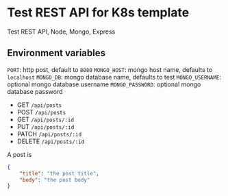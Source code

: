 # Test REST API for K8s template

Test REST API, Node, Mongo, Express

## Environment variables

`PORT`: http post, default to `8080`
`MONGO_HOST`: mongo host name, defaults to `localhost`
`MONGO_DB`: mongo database name, defaults to test
`MONGO_USERNAME`: optional mongo database username
`MONGO_PASSWORD`: optional mongo database password

* GET `/api/posts`
* POST `/api/posts`
* GET `/api/posts/:id`
* PUT `/api/posts/:id`
* PATCH `/api/posts/:id`
* DELETE `/api/posts/:id`

A post is

```json
{
    "title": "the post title",
    "body": "the post body"
}
```
